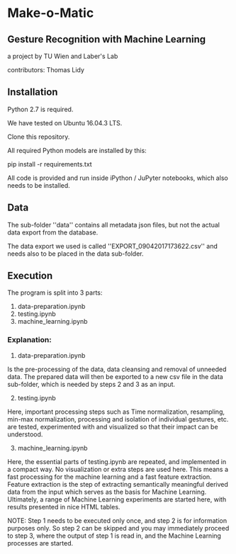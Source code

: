 # Make-o-Matic
## Gesture Recognition with Machine Learning

a project by TU Wien and Laber's Lab

contributors: Thomas Lidy

## Installation

Python 2.7 is required.

We have tested on Ubuntu 16.04.3 LTS.

Clone this repository.

All required Python models are installed by this:

pip install -r requirements.txt

All code is provided and run inside iPython / JuPyter notebooks, which also needs to be installed.


## Data

The sub-folder ''data'' contains all metadata json files, but not the actual data export from the database.

The data export we used is called ''EXPORT_09042017173622.csv'' and needs also to be placed in the data sub-folder.

## Execution

The program is split into 3 parts:

1. data-preparation.ipynb
2. testing.ipynb
3. machine_learning.ipynb

### Explanation:

1. data-preparation.ipynb

Is the pre-processing of the data, data cleansing and removal of unneeded data.
The prepared data will then be exported to a new csv file in the data sub-folder, which is needed by steps 2 and 3 as an input.

2. testing.ipynb

Here, important processing steps such as Time normalization, resampling, min-max normalization, processing and isolation of individual
gestures, etc. are tested, experimented with and visualized so that their impact can be understood.

3. machine_learning.ipynb

Here, the essential parts of testing.ipynb are repeated, and implemented in a compact way. No visualization or extra steps are used here.
This means a fast processing for the machine learning and a fast feature extraction.
Feature extraction is the step of extracting semantically meaningful derived data from the input which serves as the basis for Machine Learning.
Ultimately, a range of Machine Learning experiments are started here, with results presented in nice HTML tables.

NOTE: Step 1 needs to be executed only once, and step 2 is for information purposes only.
So step 2 can be skipped and you may immediately proceed to step 3, where the output of step 1 is read in, and the Machine Learning
processes are started.